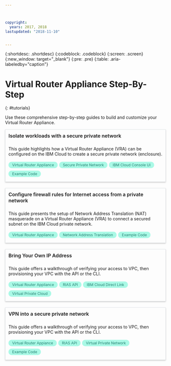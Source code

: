 ```yaml
---



copyright:
  years: 2017, 2018
lastupdated: "2018-11-10"


---
```


{:shortdesc: .shortdesc}
{:codeblock: .codeblock}
{:screen: .screen}
{:new_window: target="_blank"}
{:pre: .pre}
{:table: .aria-labeledby="caption"}

# Virtual Router Appliance Step-By-Step
{: #tutorials}

Use these comprehensive step-by-step guides to build and customize your Virtual Router Appliance.

<style>
    .solutionBox {
        margin: 0 10px 20px 0 !important;
        padding: 10px !important;
        width: 100% !important;
        border: 1px #dfe3e6 solid !important;
        box-shadow: 0px 2px 4px 0px rgba(0,0,0,0.2) !important;
    }
    .solutionBoxContainer {
    }
    .solutionBoxTitle {
      margin: 0rem !important;
      font-size: 16px !important;
      margin-bottom: 10px !important;
      font-weight: 600 !important;
    }
    .tag-filter.category {
        background: #aaf9e6 !important;
        color: #238070 !important;
    }
    .tag-filter {
        padding: 3px 12px !important;
        font-size: 12px !important;
        margin-right: 1px !important;
        border-radius: 10px !important;
        white-space: nowrap !important;
        line-height: 1.8rem !important;
    }
    .solutionBoxDescription {
        display:flex !important;
        flex-wrap: wrap !important;
    }
   .solutionBoxTitle a {
      text-decoration-line:none !important;
    }
    .descriptionContainer {
        flex-grow: 1 !important;
        width: 200px !important;
    }
    .architectureDiagramContainer {
        width: 300px !important;
        padding: 0 10px !important;
    }
    .architectureDiagram {
        max-height: 200px !important;
        padding: 5px !important;
    }
</style>

<div class = "solutionBox">
        <h3 id="scalable-webapp-kubernetes.html" class="solutionBoxTitle">
            <a href = "../../../tutorials/secure-network-enclosure.html#isolate-workloads-with-a-secure-private-network">Isolate workloads with a secure private network</a>
        </h3>
        <div class="solutionBoxDescription">
            <div class="descriptionContainer">
                <p>This guide highlights how a Virtual Router Appliance (VRA) can be configured on the IBM Cloud to create a secure private network (enclosure). </p>
                    <span class="tag-filter category">Virtual Router Appliance</span>
                    <span class="tag-filter category">Secure Private Network</span>
                    <span class="tag-filter category">IBM Cloud Console UI</span>
                    <span class="tag-filter category">Example Code</span>
    </div>
  </div>
  </div>

<div class = "solutionBox">
        <h3 id="scalable-webapp-kubernetes.html" class="solutionBoxTitle">
            <a href = "../../../tutorials/nat-config-private.html#configure-firewall-rules-for-internet-access-from-a-private-network">Configure firewall rules for Internet access from a private network</a>
        </h3>
        <div class="solutionBoxDescription">
            <div class="descriptionContainer">
                <p>This guide presents the setup of Network Address Translation (NAT) masquerade on a Virtual Router Appliance (VRA) to connect a secured subnet on the IBM Cloud private network. </p>
                    <span class="tag-filter category">Virtual Router Appliance</span>
                    <span class="tag-filter category">Network Address Translation</span>
                    <span class="tag-filter category">Example Code</span>
    </div>
  </div>
  </div>

<div class = "solutionBoxContainer">
    <div class = "solutionBox">
        <h3 id="scalable-webapp-kubernetes.html" class="solutionBoxTitle">
            <a href = "../../../tutorials/byoip.html#bring-your-own-ip-address">Bring Your Own IP Address</a>
        </h3>
        <div class="solutionBoxDescription">
            <div class="descriptionContainer">
                <p>This guide offers a walkthrough of verifying your access to VPC, then provisioning your VPC with the API or the CLI.</p>
                 <span class="tag-filter category">Virtual Router Appliance</span>
                 <span class="tag-filter category">RIAS API</span>
                 <span class="tag-filter category">IBM Cloud Direct Link</span>
                 <span class="tag-filter category">Virtual Private Cloud</span>
    </div>
 </div>
 </div>
 
 <div class = "solutionBoxContainer">
    <div class = "solutionBox">
        <h3 id="scalable-webapp-kubernetes.html" class="solutionBoxTitle">
            <a href = "../../../tutorials/configuring-IPSEC-VPN.html#vpn-into-a-secure-private-network">VPN into a secure private network</a>
        </h3>
        <div class="solutionBoxDescription">
            <div class="descriptionContainer">
                <p>This guide offers a walkthrough of verifying your access to VPC, then provisioning your VPC with the API or the CLI.</p>
                 <span class="tag-filter category">Virtual Router Appiance</span>
                 <span class="tag-filter category">RIAS API</span>
                 <span class="tag-filter category">Virtual Private Network</span>
                 <span class="tag-filter category">Example Code</span>
    </div>
 </div>
 </div>
    </div>
